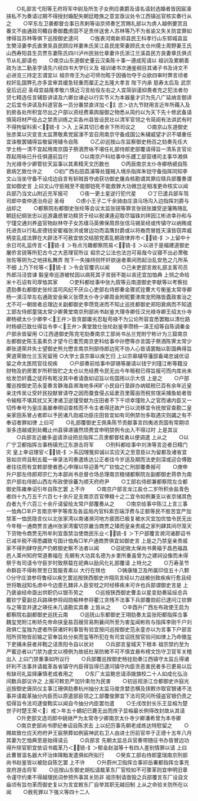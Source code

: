 <!-- { "loadSidebar": true } -->
　　○礼部言弋阳等王府将军中尉及所生子女例应袭爵及请名请封选婚者皆因宸濠挟私不为奏请过期不得授封婚配失朝廷睦族之意宜亟议处令江西镇巡官核实奏行从之
　　○罕东左卫袭都督佥事日羔剌等诣京师奏乞赏赐礼部以为虏人越例要赏且番文不由通政司輙自奏御蠢虏固不足责伴送舍人苏林等乃不为省谕又失关防宜罪如律得旨苏林等俱下巡按御史逮问
　　○旌表河南新郑县民王科孝行山东郓城县监生樊泾妻李氏直隶吴县民顾应祥妻朱氏吴江县民庞荣妻顾氏太仓州儒士周野妻王氏山西寿阳县生员贾东妻陈氏四川泸州民翁仕章妻许氏浙江兰溪县民方良妻章氏俱贞节从礼部请也
　　○南京山东道御史董云汉条陈十事一遵成宪请以  祖训及累朝善政为法二勤圣学请先六经四书大学衍义及  祖训诸书次通鉴纲目其诸子书及诗文不必进览三持定志谓宜以  祖宗帝王为必可师勿眩于因循勿夺于众欲四审时弊言顷者权奸乱国弊孔亦多宜审其缓急轻重而厘正之五隆大孝言  陛下内承  慈寿太后及  武宗皇后远迎  圣母宜益隆孝敬六慎近习言给役左右之人宜简驯谨抑畏者充之犯法者勿贷七精选任言辅臣讲读及六卿台谏必以行实节义为本器量才识为先八广延纳言御讲之后宜令讲读及科道官各一员分番禁直详加＜訁恣＞访九节财用言近年所藉入及豹房各处所积宜尽出之户部以资经费乘舆服御之物悉从简约以为天下先十修武备请慎简将材严役占之禁责训练之实各州县皆设民壮以清军官领之令简阅有法讲武有时不得拘留科索＜锍-釒＞入  上采其切已者余下所司议之
　　○南京山东道御史张彦杲以灾变言太监萧敬素党宸濠不宜召用南京守备成国公朱辅威望才识不堪重任宜诛敬罢辅得旨敬留用辅令自陈
　　○乙卯巡按山东监察御史杨百之劾奏先任大学士杨一清不宜起用南京国子祭酒贾咏不堪任礼部侍郎吏部覆请得旨一清系言官论荐起用咏已升任俱遵前旨行
　　○以南京户科给事中乐頀工部营缮司主事华湘俱为光禄寺少卿管钦天监事以其素精天文历数也
　　○丙辰南京太仆寺卿杨禠自陈衰病乞致仕许之
　　○初广西右田荔浦等处獞贼入境杀指挥朱铠守备指挥同知李文山当坐守备不设戍边自言有斩贼首夺卤获功御史屠垚核勘谓其罪应赎兵部覆奏谓宜如御史言  上曰文山守臣贼至不能御铠死不能救罪大功微岂足相准更命核实以闻兵部乃当文山附近充军报可
　　○夜一更土星逆行犯代星
　　○丁巳遣兵部车驾司郎中查仲道治舟迎  圣母
　　○虏小王子二千余骑由庄浪马场沟入边指挥刘爵与战却之
　　○都察院右都御史张纶等会议太监张锐等罪言张锐张雄受逆藩贿赂乱朝廷纪纲张忠以巡游蛊惑冒功黩货于经以税课逄迎取尽锱铢刘祥因江彬进幸孙和与宁瑾交通刘养盗官物赵林夺子女苏缙马英佛保周昂张信马锡吴经或传镇守以纳贿或托进贡以行私皮德钱安翟福张洪或冒边功而滥膺封爵或以将裔而冒姓天潢皆窃弄威柄变乱成法罪在大辟法不可赦宜依交结朋党紊乱朝政律弃市＜锍-釒＞上留中十余日司礼监传言＜锍-釒＞有点污趣都察院易＜锍-釒＞以进于是福建道御史屠侨言锐等所犯古今之大恶理官所议  祖宗之公法也法岂可易哉今议寝不出必萧敬张佐等阴为之地挟私舞弄  陛下一失操持则怀奸欲逞者乘间而起治乱安危之几所系不细  上乃下纶等＜锍-釒＞令会官覆讯以闻
　　○己未吏部言故礼部主客司员外郎冯泾尝谏  毅皇帝巡游被杖因以病死其子贫弱不能以丧还宜加恤典  上悯之命给米十石诏有司厚恤其家
　　○吏科都给事中张九叙等云南道御史李献等以考察拾遗劾奏右都御史张纶滥司风纪不厌众心吏部右侍郎秦金骤贰铨曹大亏衡鉴太常寺卿杨一渶汪举左右通政安金柴义张瓒太仆寺少卿周金附昵要津席宠罔赂皆蠹政害治之尤不可一朝居者总理边关副都御史李瓒竞进而不知止巡抚都御史郑阳衰病而不知退工部左侍郎童瑞太常少卿黄堂南京刑部尚书赵鉴大理寺卿任汉光禄寺卿王绍太仆寺卿杨禠太仆少卿李＜王弁＞皆贪鄙庸劣忍耻苟禄不为公论所容宜悉罢黜以清仕路时杨禠已致仕得旨令李＜王弁＞黄堂致仕张纶赵鉴李瓒杨一渶王绍等自陈调秦金户部余皆留用
○江西道御史陈克宅劾奏南京工部尚书丛兰党附宁彬计为三窟南京左都御史陈玉虽素负才望今已耄荒南京吏科给事中孙懋等亦言国子祭酒陈霁太常少卿张道荣并失士望御史熊允懋言南京刑部侍郎边宪不协人心皆请罢黜以彰国典得旨霁道荣致仕兰玉宪留用
○大学士袁宗皋以疾乞归  上以宗皋辅导藩邸备竭忠诚优诏留之命太医院官往视疾
　　○户部奏前给事中邵锡等屡请以钱宁刘瑾江彬等籍没财物及豹房累岁所积皆贮之太仓以充经费令民无出今年租税已得旨报可而内库尚未给发恐奸蠹之徒将有乾没其中者请亟如诏旨以佐国用以示大信  上是之
　　○户部覆巡按御史范永銮奏言静海县濒海地多闲旷小民自行垦辟办纳赋税已百有余年近皇亲沈传吴让受奸民投献冒请夺之因而蚕食侵占延袤百里履亩而税贫氓采捕鱼蛤者皆令输租不堪其扰又天津诸卫逆瑾受献为庄田者不下千顷幸瑾败入之官而诸内臣又一切传奉号为皇庄虽屡奉明诏查核而不令主者得还故产日以流移宜令抚按官查勘二皇亲家田系冒占者即以予民诸凡勋戚功臣庄田皆宜如有司例禁勿多取遇灾则蠲之有不奉诏者罪如律  上曰可
　　○礼部覆御史王佩条陈节贡献事言四夷进贡国有常期顷渐多违越或到处輙止州县驿递骚然烦费宜申明禁例令出入不得过时  上是其议
　　○兵部言近畿多盗请添设把总指挥二员隶都督桂勇以便调遣  上从之
　　○以广宁卫都指挥佥事杨镇充辽东游击将军
　　○刑科都给事中刘洙等言迩者日精门灾  皇上幸诏理官＜锍-釒＞系囚理冤抑诚以实应天之至意臣以为留都及诸省宜皆如京师且制五载一审录法司奏遣练达公正者往今岁适及期而法吏刻深或迎合傅致者往往而有宜敕部使者悉心申理以导迎善气广钦恤之仁刑部覆奏报可
　　○庚申升户部左侍郎郑宗仁为本部尚书总督仓场总理南京粮储都察院左副都御史蒋恭为南京户部右侍郎山西左布政使徐蕃为顺天府府尹
　　○工部右侍郎兼都察院左佥都御史陈雍奉诏引年自陈乞罢  上不许
　　○南京户部言龙江盐仓二岁所积余盐青色者四十九万五千六百七十余斤足支南京百官俸粮十之二宜令如例兼支以省京储其色白者九千六百三十余斤请留给太常户部覆奏从之
　　○南京给事中陈江上言三事一恤角□羊户言南京甲字等库及各监局内官科索百端浮费与正额等民不胜苦宜严加禁革一恤民隐言仪以北张家湾以南诸濒河地方疲困已极复被水灾宜加优恤令民无出今年租一通商贾言通州张家湾蜜切京畿当商贾之辏而皇亲贵戚之家列肆其间尽笼天下货物令商贾无所牟利宜亟禁治使商民乐业＜锍-釒＞下户部覆言濒河诸郡诏书已减半税不得悉蠲致亏国计恤角□羊户通商贾俱宜如御史言  上是之乃禁皇亲贵戚家不得列肆夺民产仍敕御史察不法者以闻
　　○诏祀故太保尚书黄福于昌邑福昌邑人莱州知府常道奏福在  先朝有大功其名德为乡里所重虽曾为之建祠设像而未得祭于有司请令守臣岁时致祭载在祀典以励风化礼部覆请  上特允之
　　○万寿圣节命群臣不得称贺至日暂服青素以  大行在殡也
　　○铸康陵卫及所属印信五十八颗
○分守庄浪参将鲁经以疾乞罢巡按狭西御史许翔凤言经以力战被创致疾疾行愈且经世将敢战知名虏中今边患孔棘非人臣安枕之时经移疾未可许也兵部谓御史言是  上乃褒谕经命亟出供职仍以银币劳之
　　○巡按狭西御史曹圭以星变劾奏延绥总兵戴钦宁夏副总兵路瑛参将阎勋榆林参将瞿江贪残不法事下兵部覆勋前已逮问江钦罪与之等宜并逮之瑛任未几请勘实具奏  上皆从之
　　○辛酉升广西左布政使王启为都察院右副都御史巡抚云南
　　○巡抚山东都御史王珝劾奏太监张阳都指挥佥事魏玺党附江彬矫先帝命挟皇盐百艘贸易荆襄间所至为害玺闻彬败与指挥李刚千户刘政俱亡玺独为逻者所获诸奸利事皆有验宜按问巡按御史范永銮亦以为言事下户部言阳所贸物皆前输之官奉旨处分矣而玺等所犯在有司宜诏抚按官验问如律上乃命徵玺下吏捕未获者并鞫之诘责阳令自以状对
　　○兵部言皇城天下根本  祖宗禁约至为严蜜迩者以门禁为虗文以榜例为故纸杜渐防微不可不慎宜悬布榜文饬守卫官军关稽出入  上曰门禁重事如所议行
　　○兵部覆巡按御史杨铨劾奏江西镇守太监丘得诸奸利不法事并请裁革各省镇守内臣得旨得已逮问镇守内臣贪恶害民者多已更易以后有缺司礼监择廉慎老成者用之
　　○东厂太监鲍忠请添拨旗校二十人如成化弘治间数兵部议许之  上报可敕忠严加钤束勿为民害
　　○初巡视浙江佥都御史许庭光巡按御史唐凤仪主事江珊俱劾奏杭州抽分太监马俊贪婪恣横及挟敕诈取官银诸不法事并请裁革抽分内臣而以原遣部臣领之工部覆俊罪宜下法司究问所侵盗官银仍责之偿得旨令法司逮俊鞫实以闻自今抽分内臣罢勿遣
　　○壬戌改封长乐王显榕为楚世子时楚王荣＜氵戒＞年五十嫡妃已薨无出而庶子显榕最长例得改封故从其请
　　○升吏部文选司郎中姚继严为太常寺少卿南京太仆寺少卿潘希曾为本寺卿
　　○南京吏部尚书廖纪奉诏自陈求去  上以纪历事先朝老成练达特慰留之
　　○赐故致仕应天府府尹王宸祭葬如例宸神武右卫人由进士历前官卒于正德十五年八月其妻为乞恤典至是始得请云
　　○兵部言  先朝太监总兵官奏带随征书办皆冒边功得升除官职宜依诏书裁革乃＜锍-釒＞郁金赵滋等十有四人差别情罪以请  上曰此曹冒滥名器大坏治体降黜发遣俱如所拟行
　　○癸亥工部右侍郎童瑞南京刑部尚书赵鉴皆以被劾自陈乞罢  上不许
　　○升蔚州卫指挥佥事祁岳署都指挥佥事充宣府游击将军
　　○巡按山东御史胡松请裁革东厂官校如不可骤革则宜申明旧章令谨守约束不得越理民词参预外事其关防非  祖宗制请亟毁之兵部覆言东厂设自文庙顷有旨勿革而御史复以为言宜敕东厂自举其职无越旧制  上从之命验关防所在以闻
　　○赦死罪以下强义等四十二人
